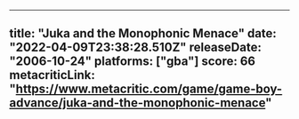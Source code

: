 
---
title: "Juka and the Monophonic Menace"
date: "2022-04-09T23:38:28.510Z"
releaseDate: "2006-10-24"
platforms: ["gba"]
score: 66
metacriticLink: "https://www.metacritic.com/game/game-boy-advance/juka-and-the-monophonic-menace"
---
